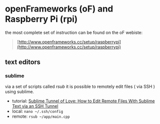 # openFrameworks (oF) and Raspberry Pi (rpi)

the most complete set of instruction can be found on the oF webiste:

> [http://www.openframeworks.cc/setup/raspberrypi](http://www.openframeworks.cc/setup/raspberrypi)

## text editors

### sublime

via a set of scripts called *rsub* it is possible to remotely edit files ( via SSH ) using sublime.

* tutorial: [Sublime Tunnel of Love: How to Edit Remote Files With Sublime Text via an SSH Tunnel](http://log.liminastudio.com/writing/tutorials/sublime-tunnel-of-love-how-to-edit-remote-files-with-sublime-text-via-an-ssh-tunnel)
* local: ```nano ~/.ssh/config```
* remote: ```rsub ~/app/main.cpp```
